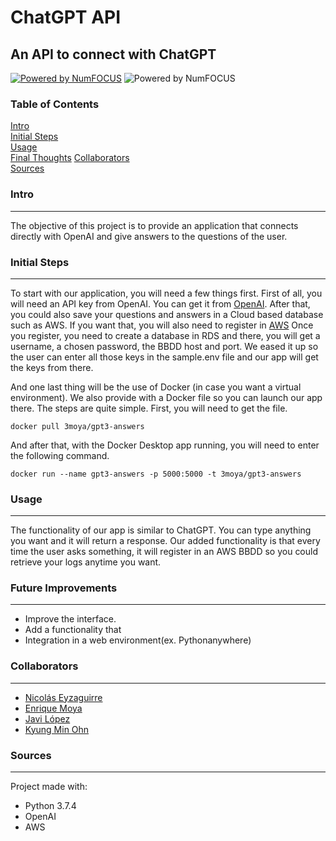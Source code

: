 # ChatGPT API

## An API to connect with ChatGPT
[![Powered by NumFOCUS](https://img.shields.io/badge/powered%20by-TheBridge-orange.svg?style=flat&colorA=E1523D&colorB=007D8A)](https://www.thebridge.tech/) ![Powered by NumFOCUS](https://img.shields.io/badge/Contributors-13-orange.svg?style=flat&colorA=E1523D&colorB=007D8A)  

### Table of Contents  
[Intro](#Intro)  
[Initial Steps](#Initial-Steps)  
[Usage](#Usage)   
[Final Thoughts](#Final-Thoughts)
[Collaborators](#Collaborators)  
[Sources](#Sources)  

### Intro
-------------
The objective of this project is to provide an application that connects directly with OpenAI and give answers to the questions of the user. 

### Initial Steps
-------------
To start with our application, you will need a few things first.
First of all, you will need an API key from OpenAI. You can get it from [OpenAI](https://openai.com/product).
After that, you could also save your questions and answers in a Cloud based database such as AWS. If you want that, you will also need to register in [AWS](https://aws.amazon.com/)
Once you register, you need to create a database in RDS and there, you will get a username, a chosen password, the BBDD host and port.
We eased it up so the user can enter all those keys in the sample.env file and our app will get the keys from there.  

And one last thing will be the use of Docker (in case you want a virtual environment). We also provide with a Docker file so you can launch our app there. The steps are quite simple. First, you will need to get the file.
```
docker pull 3moya/gpt3-answers
```
And after that, with the Docker Desktop app running, you will need to enter the following command.
```
docker run --name gpt3-answers -p 5000:5000 -t 3moya/gpt3-answers
```
### Usage
-------------
The functionality of our app is similar to ChatGPT. You can type anything you want and it will return a response. Our added functionality is that every time the user asks something, it will register in an AWS BBDD so you could retrieve your logs anytime you want.  

### Future Improvements
-------------
- Improve the interface.
- Add a functionality that 
- Integration in a web environment(ex. Pythonanywhere)

### Collaborators
-------------
- [Nicolás Eyzaguirre](https://github.com/NicolasEyzaguirre)
- [Enrique Moya](https://github.com/3Moya)
- [Javi López](https://github.com/javlopsan)
- [Kyung Min Ohn](https://github.com/exAdun)  

### Sources
-------------
Project made with:
- Python 3.7.4
- OpenAI
- AWS